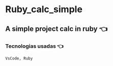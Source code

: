 # Ruby_calc_simple
[//]: <> (<img align="center" height="150" width="250" src="">)

## A simple project calc in ruby  👈

   ###    Tecnologias usadas 👈
    VsCode, Ruby
